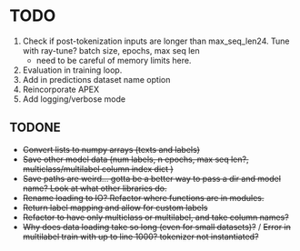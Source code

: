 # TODO

1. Check if post-tokenization inputs are longer than max_seq_len24. Tune with ray-tune? batch size, epochs, max seq len
    - need to be careful of memory limits here.
2. Evaluation in training loop.
3. Add in predictions dataset name option
4. Reincorporate APEX
5. Add logging/verbose mode


## TODONE

- ~~Convert lists to numpy arrays (texts and labels)~~
- ~~Save other model data (num labels, n epochs, max seq len?, multiclass/multilabel column index dict )~~
- ~~Save paths are weird... gotta be a better way to pass a dir and model name? Look at what other libraries do.~~
- ~~Rename loading to IO? Refactor where functions are in modules.~~
- ~~Return label mapping and allow for custom labels~~
- ~~Refactor to have only multiclass or multilabel, and take column names?~~
- ~~Why does data loading take so long (even for small datasets)?~~ / ~~Error in multilabel train with up to line 1000? tokenizer not instantiated?~~